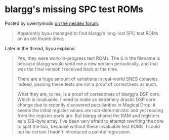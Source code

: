 # blargg's missing SPC test ROMs

Posted by qwertymodo [on the nesdev forum][p].

[p]: https://forums.nesdev.com/viewtopic.php?f=12&t=18005

> Apparently byuu managed to find blargg's long-lost SPC test ROMs on an old
> thumb drive.

Later in the thread, byuu explains:

> Yes, they were work-in-progress test ROMs. The 6 in the filename is because
> blargg would send me a new version periodically, and that was the final
> version I received back at the time.
>
> There are a huge amount of variations in real-world SNES consoles. Indeed,
> passing these tests are not a proof of correctness as such.
>
> What they are, to me, is a proof of correctness of blargg's DSP core. Which
> is invaluable. I need to make an extremely drastic DSP core change due to
> recently discovered peculiarities in Magical Drop: it seems the initial
> register values are non-deterministic and yet reading from the register ports
> are. But blargg shared the RAM and registers as a 128-byte array. I've been
> very afraid to attempt rewriting the core to split the two, because without
> these invaluable test ROMs, I could not be certain I hadn't introduced a
> painful regression.
